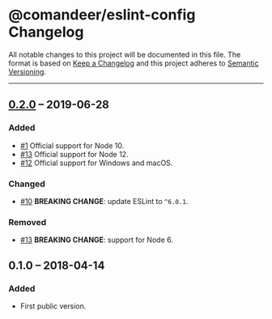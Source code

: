 # @comandeer/eslint-config Changelog

All notable changes to this project will be documented in this file.
The format is based on [Keep a Changelog](http://keepachangelog.com/)
and this project adheres to [Semantic Versioning](http://se`mver.org/).

---

## [0.2.0] – 2019-06-28
### Added
* [#1] Official support for Node 10.
* [#13] Official support for Node 12.
* [#12] Official support for Windows and macOS.

### Changed
* [#10] **BREAKING CHANGE**: update ESLint to `^6.0.1`.

### Removed
* [#13] **BREAKING CHANGE**: support for Node 6.

## 0.1.0 – 2018-04-14
### Added
* First public version.

[#1]: https://github.com/Comandeer/eslint-config/issues/1
[#10]: https://github.com/Comandeer/eslint-config/pull/10
[#12]: https://github.com/Comandeer/eslint-config/issues/12
[#13]: https://github.com/Comandeer/eslint-config/issues/13

[0.2.0]: https://github.com/Comandeer/rollup-plugin-babel-minify/compare/v0.1.0...v0.2.0
